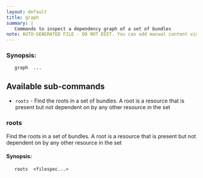 ```yaml
---
layout: default
title: graph
summary: |
   Commands to inspect a dependency graph of a set of bundles
note: AUTO-GENERATED FILE - DO NOT EDIT. You can add manual content via same filename in _ext sub-folder. 
---
```


### Synopsis: #
	   graph  ...


## Available sub-commands #
-  `roots` - Find the roots in a set of bundles. A root is a resource that is present but not dependent on by any other resource in the set 

### roots #
Find the roots in a set of bundles. A root is a resource that is present but not dependent on by any other resource in the set

#### Synopsis: #
	   roots  <filespec...>

